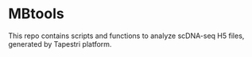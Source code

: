 # MBtools
This repo contains scripts and functions to analyze scDNA-seq H5 files, generated by Tapestri platform.
